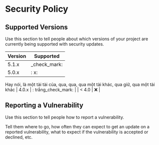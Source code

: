 # Security Policy

## Supported Versions

Use this section to tell people about which versions of your project are
currently being supported with security updates.

| Version | Supported          |
| ------- | ------------------
| 5.1.x | _check_mark: |
| 5.0.x | : x: |
Hay nói, là một tài tài của, qua, qua, qua một tài khác, qua giữ, qua một tài khác
| 4.0.x | : trắng_check_mark: |
| < 4.0   | :x:                |

## Reporting a Vulnerability

Use this section to tell people how to report a vulnerability.

Tell them where to go, how often they can expect to get an update on a
reported vulnerability, what to expect if the vulnerability is accepted or
declined, etc.
